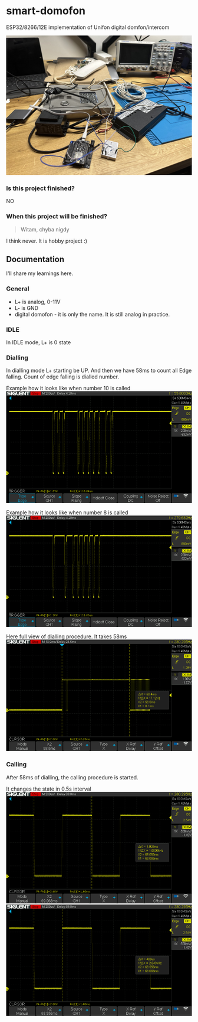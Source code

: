 # smart-domofon

ESP32/8266/12E implementation of Unifon digital domfon/intercom

![hobby-desk](./.github/images/photo1.jpg)


### Is this project finished?
NO

### When this project will be finished?
> Witam, chyba nigdy  

I think never. It is hobby project :) 


## Documentation
I'll share my learnings here.

### General
* L+ is analog, 0-11V
* L- is GND
* digital domofon - it is only the name. It is still analog in practice.

### IDLE
In IDLE mode, L+ is 0 state

### Dialling

In dialling mode L+ starting be UP.
And then we have 58ms to count all Edge falling. 
Count of edge falling is dialled number.

Example how it looks like when number 10 is called
![dialling 10](./.github/images/photo2.png)

Example how it looks like when number 8 is called
![dialling 8](./.github/images/photo3.png)

Here full view of dialling procedure. It takes 58ms
![dialling procedure](./.github/images/photo4.png)

### Calling
After 58ms of dialling, the calling procedure is started.

It changes the state in 0.5s interval
![calling](./.github/images/photo5.png)
![calling](./.github/images/photo6.png)


